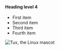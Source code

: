 
#### Heading level 4


<ul>
  <li>First item</li>
  <li>Second item</li>
  <li>Third item</li>
  <li>Fourth item</li>
</ul>

![Tux, the Linux mascot](../docs/assets/images/tux.jpg "dbt lineage graph")
